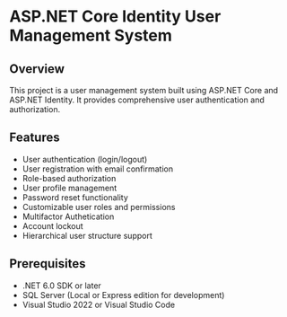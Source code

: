 # ASP.NET Core Identity User Management System

## Overview
This project is a user management system built using ASP.NET Core and ASP.NET Identity. It provides comprehensive user authentication and authorization.

## Features
- User authentication (login/logout)
- User registration with email confirmation
- Role-based authorization
- User profile management
- Password reset functionality
- Customizable user roles and permissions
- Multifactor Authetication
- Account lockout
- Hierarchical user structure support

## Prerequisites
- .NET 6.0 SDK or later
- SQL Server (Local or Express edition for development)
- Visual Studio 2022 or Visual Studio Code

